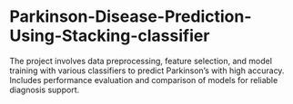 # Parkinson-Disease-Prediction-Using-Stacking-classifier
The project involves data preprocessing, feature selection, and model training with various classifiers to predict Parkinson’s with high accuracy. Includes performance evaluation and comparison of models for reliable diagnosis support.
